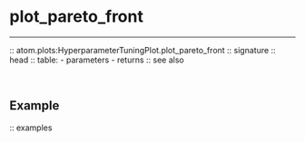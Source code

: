 # plot_pareto_front
-------------------

:: atom.plots:HyperparameterTuningPlot.plot_pareto_front
    :: signature
    :: head
    :: table:
        - parameters
        - returns
    :: see also

<br>

## Example

:: examples
